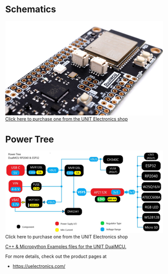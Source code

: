 
# Schematics

<a href="https://github.com/UNIT-Electronics/DualMCU/blob/main/Hardware/UE0002_DualMCUv30_Schematic.pdf"><img src="Hardware/EU0002-DualMCU V7.jpg?raw=false" width="500px"><br/>
Click here to purchase one from the UNIT Electronics shop</a>

# Power Tree

<img src="Hardware/DUALMCU-PowerTree.jpg?raw=false" width="500px"><br/>
Click here to purchase one from the UNIT Electronics shop</a>



[C++ & Micropython Examples files for the UNIT DualMCU.](https://github.com/UNIT-Electronics/DualMCU/tree/main/Examples) 

For more details, check out the product pages at
* https://uelectronics.com/
